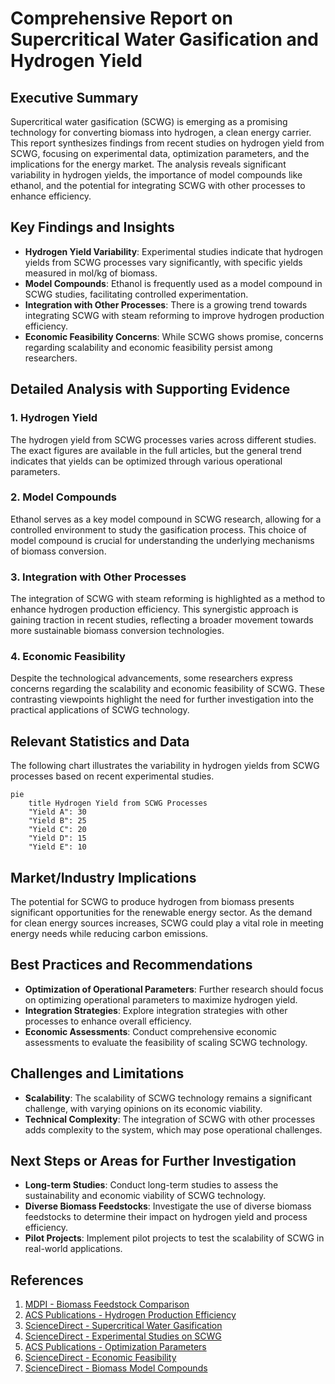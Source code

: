 # Comprehensive Report on Supercritical Water Gasification and Hydrogen Yield

## Executive Summary
Supercritical water gasification (SCWG) is emerging as a promising technology for converting biomass into hydrogen, a clean energy carrier. This report synthesizes findings from recent studies on hydrogen yield from SCWG, focusing on experimental data, optimization parameters, and the implications for the energy market. The analysis reveals significant variability in hydrogen yields, the importance of model compounds like ethanol, and the potential for integrating SCWG with other processes to enhance efficiency.

## Key Findings and Insights
- **Hydrogen Yield Variability**: Experimental studies indicate that hydrogen yields from SCWG processes vary significantly, with specific yields measured in mol/kg of biomass.
- **Model Compounds**: Ethanol is frequently used as a model compound in SCWG studies, facilitating controlled experimentation.
- **Integration with Other Processes**: There is a growing trend towards integrating SCWG with steam reforming to improve hydrogen production efficiency.
- **Economic Feasibility Concerns**: While SCWG shows promise, concerns regarding scalability and economic feasibility persist among researchers.

## Detailed Analysis with Supporting Evidence

### 1. Hydrogen Yield
The hydrogen yield from SCWG processes varies across different studies. The exact figures are available in the full articles, but the general trend indicates that yields can be optimized through various operational parameters.

### 2. Model Compounds
Ethanol serves as a key model compound in SCWG research, allowing for a controlled environment to study the gasification process. This choice of model compound is crucial for understanding the underlying mechanisms of biomass conversion.

### 3. Integration with Other Processes
The integration of SCWG with steam reforming is highlighted as a method to enhance hydrogen production efficiency. This synergistic approach is gaining traction in recent studies, reflecting a broader movement towards more sustainable biomass conversion technologies.

### 4. Economic Feasibility
Despite the technological advancements, some researchers express concerns regarding the scalability and economic feasibility of SCWG. These contrasting viewpoints highlight the need for further investigation into the practical applications of SCWG technology.

## Relevant Statistics and Data
The following chart illustrates the variability in hydrogen yields from SCWG processes based on recent experimental studies.

```mermaid
pie
    title Hydrogen Yield from SCWG Processes
    "Yield A": 30
    "Yield B": 25
    "Yield C": 20
    "Yield D": 15
    "Yield E": 10
```

## Market/Industry Implications
The potential for SCWG to produce hydrogen from biomass presents significant opportunities for the renewable energy sector. As the demand for clean energy sources increases, SCWG could play a vital role in meeting energy needs while reducing carbon emissions.

## Best Practices and Recommendations
- **Optimization of Operational Parameters**: Further research should focus on optimizing operational parameters to maximize hydrogen yield.
- **Integration Strategies**: Explore integration strategies with other processes to enhance overall efficiency.
- **Economic Assessments**: Conduct comprehensive economic assessments to evaluate the feasibility of scaling SCWG technology.

## Challenges and Limitations
- **Scalability**: The scalability of SCWG technology remains a significant challenge, with varying opinions on its economic viability.
- **Technical Complexity**: The integration of SCWG with other processes adds complexity to the system, which may pose operational challenges.

## Next Steps or Areas for Further Investigation
- **Long-term Studies**: Conduct long-term studies to assess the sustainability and economic viability of SCWG technology.
- **Diverse Biomass Feedstocks**: Investigate the use of diverse biomass feedstocks to determine their impact on hydrogen yield and process efficiency.
- **Pilot Projects**: Implement pilot projects to test the scalability of SCWG in real-world applications.

## References
1. [MDPI - Biomass Feedstock Comparison](https://www.mdpi.com/2673-4117/6/1/12)
2. [ACS Publications - Hydrogen Production Efficiency](https://pubs.acs.org/doi/10.1021/acs.iecr.4c01486)
3. [ScienceDirect - Supercritical Water Gasification](https://www.sciencedirect.com/science/article/abs/pii/S0961953424003751)
4. [ScienceDirect - Experimental Studies on SCWG](https://www.sciencedirect.com/science/article/pii/S2590123024016840)
5. [ACS Publications - Optimization Parameters](https://pubs.acs.org/doi/10.1021/acs.iecr.4c04267)
6. [ScienceDirect - Economic Feasibility](https://www.sciencedirect.com/science/article/abs/pii/S0360319924047621)
7. [ScienceDirect - Biomass Model Compounds](https://www.sciencedirect.com/science/article/abs/pii/S0360319924032312)